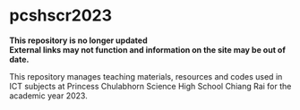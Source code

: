 # pcshscr2023

**This repository is no longer updated**  
**External links may not function and information on the site may be out of date.**

This repository manages teaching materials, resources and codes used in ICT subjects at Princess Chulabhorn Science High School Chiang Rai for the academic year 2023.

